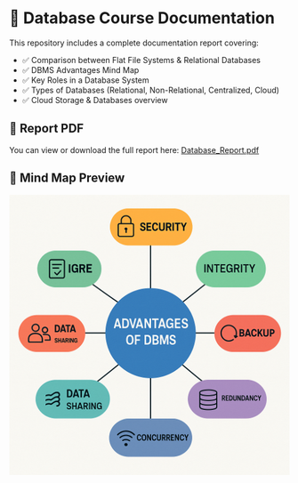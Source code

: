 # 📘 Database Course Documentation

This repository includes a complete documentation report covering:

- ✅ Comparison between Flat File Systems & Relational Databases
- ✅ DBMS Advantages Mind Map
- ✅ Key Roles in a Database System
- ✅ Types of Databases (Relational, Non-Relational, Centralized, Cloud)
- ✅ Cloud Storage & Databases overview

## 📄 Report PDF
You can view or download the full report here: [Database_Report.pdf](./Database_Report.pdf)

## 🧠 Mind Map Preview
![DBMS Mind Map](./mindmap.png)
